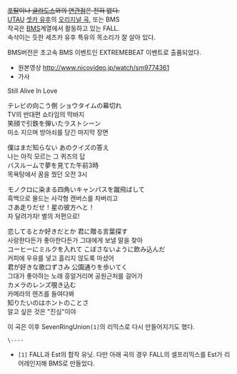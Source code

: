 <del>[포탈](%ED%8F%AC%ED%83%88%28%EA%B2%8C%EC%9E%84%29.md)이나
[글라도스](%EA%B8%80%EB%9D%BC%EB%8F%84%EC%8A%A4.md)와의
[연관점](Still%20Alive.md)은 전혀 없다.</del>  
[UTAU](UTAU.md) [셋카 유후](%EC%85%8B%EC%B9%B4%20%EC%9C%A0%ED%9B%84.md)의
[오리지널 곡](UTAU#s-3.md), 또는 BMS  
작곡은 [BMS](BMS.md)계열에서 활동하고 있는 FALL.  
속삭이는 듯한 세츠카 유후 특유의 목소리가 잘 살아 있다.

BMS버전은 초고속 BMS 이벤트인 EXTREMEBEAT 이벤트로 출품되었다.

  

  * 원본영상 <http://www.nicovideo.jp/watch/sm9774361>
  * 가사  

Still Alive In Love

  

テレビの向こう側 ショウタイムの幕切れ  
TV의 반대편 쇼타임의 막바지  
笑顔で引鉄を弾いたラストシーン  
미소 지으며 방아쇠를 당긴 마지막 장면

  

僕はまだ知らない あのクイズの答え  
나는 아직 모르는 그 퀴즈의 답  
バスルームで夢を見てた午前3時  
목욕탕에서 꿈을 꿨던 오전 3시

  

モノクロに染まる四角いキャンパスを蹴飛ばして  
흑백으로 물드는 사각형 캔버스를 차버리고  
さあ走りだせ！星の彼方へと！  
자 달려가자! 별의 저편으로!

  

恋してるとか好きだとか 君に贈る言葉探す  
사랑한다든가 좋아한다든가 그대에게 보낼 말을 찾아  
コーヒーにミルクを入れて こぼさないように飲み込んだ  
커피에 우유를 넣고 흘리지 않도록 마셨어  
君が好きな歌口ずさみ 公園通りを歩いてく  
그대가 좋아하는 노래 흥얼거리며 공원근처를 걸어가  
カメラのレンズ覗き込む  
카메라의 렌즈를 들여다봐  
知りたいのはホントのことさ  
알고 싶은 것은 "진심"이야

  
  

이 곡은 이후 SevenRingUnion`[1]`의 리믹스로 다시 만들어지기도 했다.

  
  

`\----`

  * `[1]` FALL과 Est의 합작 유닛. 다만 아래 곡의 경우 FALL의 셀프리믹스를 Est가 리어레인지해 BMS로 만들었다.


